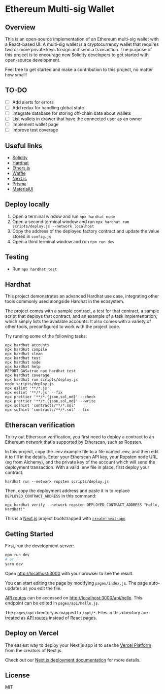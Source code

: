 # Ethereum Multi-sig Wallet

## Overview

This is an open-source implementation of an Ethereum multi-sig wallet with a React-based UI. A multi-sig wallet is a cryptocurrency wallet that requires two or more private keys to sign and send a transaction. The purpose of this project is to encourage new Solidity developers to get started with open-source development.

Feel free to get started and make a contribution to this project, no matter how small!

## TO-DO

- [ ] Add alerts for errors
- [ ] Add redux for handling global state
- [ ] Integrate database for storing off-chain data about wallets
- [ ] List wallets in drawer that have the connected user as an owner
- [ ] Implement wallet page
- [ ] Improve test coverage

## Useful links

- [Solidity](https://docs.soliditylang.org/en/v0.8.11/)
- [Hardhat](https://hardhat.org/)
- [Ethers.js](https://docs.ethers.io/v5/)
- [Waffle](https://ethereum-waffle.readthedocs.io/en/latest/)
- [Next.js](https://nextjs.org/)
- [Prisma](https://www.prisma.io/docs/)
- [MaterialUI](https://mui.com/getting-started/installation/)

## Deploy locally

1) Open a terminal window and run `npx hardhat node`
2) Open a second terminal window and run `npx hardhat run scripts/deploy.js --network localhost`
3) Copy the address of the deployed factory contract and update the value stored in `config.js`
4) Open a third terminal window and run `npm run dev`

## Testing

- Run `npx hardhat test`

## Hardhat

This project demonstrates an advanced Hardhat use case, integrating other tools commonly used alongside Hardhat in the ecosystem.

The project comes with a sample contract, a test for that contract, a sample script that deploys that contract, and an example of a task implementation, which simply lists the available accounts. It also comes with a variety of other tools, preconfigured to work with the project code.

Try running some of the following tasks:

```shell
npx hardhat accounts
npx hardhat compile
npx hardhat clean
npx hardhat test
npx hardhat node
npx hardhat help
REPORT_GAS=true npx hardhat test
npx hardhat coverage
npx hardhat run scripts/deploy.js
node scripts/deploy.js
npx eslint '**/*.js'
npx eslint '**/*.js' --fix
npx prettier '**/*.{json,sol,md}' --check
npx prettier '**/*.{json,sol,md}' --write
npx solhint 'contracts/**/*.sol'
npx solhint 'contracts/**/*.sol' --fix
```

## Etherscan verification

To try out Etherscan verification, you first need to deploy a contract to an Ethereum network that's supported by Etherscan, such as Ropsten.

In this project, copy the .env.example file to a file named .env, and then edit it to fill in the details. Enter your Etherscan API key, your Ropsten node URL (eg from Alchemy), and the private key of the account which will send the deployment transaction. With a valid .env file in place, first deploy your contract:

```shell
hardhat run --network ropsten scripts/deploy.js
```

Then, copy the deployment address and paste it in to replace `DEPLOYED_CONTRACT_ADDRESS` in this command:

```shell
npx hardhat verify --network ropsten DEPLOYED_CONTRACT_ADDRESS "Hello, Hardhat!"
```

This is a [Next.js](https://nextjs.org/) project bootstrapped with [`create-next-app`](https://github.com/vercel/next.js/tree/canary/packages/create-next-app).

## Getting Started

First, run the development server:

```bash
npm run dev
# or
yarn dev
```

Open [http://localhost:3000](http://localhost:3000) with your browser to see the result.

You can start editing the page by modifying `pages/index.js`. The page auto-updates as you edit the file.

[API routes](https://nextjs.org/docs/api-routes/introduction) can be accessed on [http://localhost:3000/api/hello](http://localhost:3000/api/hello). This endpoint can be edited in `pages/api/hello.js`.

The `pages/api` directory is mapped to `/api/*`. Files in this directory are treated as [API routes](https://nextjs.org/docs/api-routes/introduction) instead of React pages.

## Deploy on Vercel

The easiest way to deploy your Next.js app is to use the [Vercel Platform](https://vercel.com/new?utm_medium=default-template&filter=next.js&utm_source=create-next-app&utm_campaign=create-next-app-readme) from the creators of Next.js.

Check out our [Next.js deployment documentation](https://nextjs.org/docs/deployment) for more details.

## License

MIT